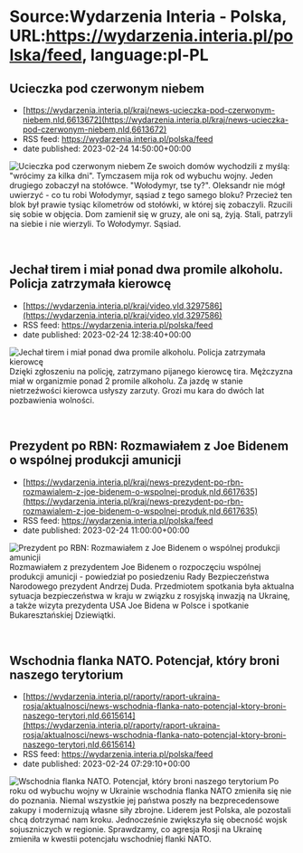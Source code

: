 # Source:Wydarzenia Interia - Polska, URL:https://wydarzenia.interia.pl/polska/feed, language:pl-PL

## Ucieczka pod czerwonym niebem
 - [https://wydarzenia.interia.pl/kraj/news-ucieczka-pod-czerwonym-niebem,nId,6613672](https://wydarzenia.interia.pl/kraj/news-ucieczka-pod-czerwonym-niebem,nId,6613672)
 - RSS feed: https://wydarzenia.interia.pl/polska/feed
 - date published: 2023-02-24 14:50:00+00:00

<p><a href="https://wydarzenia.interia.pl/kraj/news-ucieczka-pod-czerwonym-niebem,nId,6613672"><img align="left" alt="Ucieczka pod czerwonym niebem" src="https://i.iplsc.com/ucieczka-pod-czerwonym-niebem/000GT3DT8J1JMHLL-C321.jpg" /></a>Ze swoich domów wychodzili z myślą: &quot;wrócimy za kilka dni&quot;. Tymczasem mija rok od wybuchu wojny. Jeden drugiego zobaczył na stołówce. &quot;Wołodymyr, tse ty?&quot;. Oleksandr nie mógł uwierzyć - co tu robi Wołodymyr, sąsiad z tego samego bloku? Przecież ten blok był prawie tysiąc kilometrów od stołówki, w której się zobaczyli. Rzucili się sobie w objęcia. Dom zamienił się w gruzy, ale oni są, żyją. Stali, patrzyli na siebie i nie wierzyli. To Wołodymyr. Sąsiad.
</p><br clear="all" />

## Jechał tirem i miał ponad dwa promile alkoholu. Policja zatrzymała kierowcę
 - [https://wydarzenia.interia.pl/kraj/video,vId,3297586](https://wydarzenia.interia.pl/kraj/video,vId,3297586)
 - RSS feed: https://wydarzenia.interia.pl/polska/feed
 - date published: 2023-02-24 12:38:40+00:00

<p><a href="https://wydarzenia.interia.pl/kraj/video,vId,3297586"><img align="left" alt="Jechał tirem i miał ponad dwa promile alkoholu. Policja zatrzymała kierowcę" src="https://i.iplsc.com/jechal-tirem-i-mial-ponad-dwa-promile-alkoholu-policja-zatrz/000GT1OOGA19BQTV-C321.jpg" /></a>Dzięki zgłoszeniu na policję, zatrzymano pijanego kierowcę tira. Mężczyzna miał w organizmie ponad 2 promile alkoholu. Za jazdę w stanie nietrzeźwości kierowca usłyszy zarzuty. Grozi mu kara do dwóch lat pozbawienia wolności.</p><br clear="all" />

## Prezydent po RBN: Rozmawiałem z Joe Bidenem o wspólnej produkcji amunicji
 - [https://wydarzenia.interia.pl/kraj/news-prezydent-po-rbn-rozmawialem-z-joe-bidenem-o-wspolnej-produk,nId,6617635](https://wydarzenia.interia.pl/kraj/news-prezydent-po-rbn-rozmawialem-z-joe-bidenem-o-wspolnej-produk,nId,6617635)
 - RSS feed: https://wydarzenia.interia.pl/polska/feed
 - date published: 2023-02-24 11:00:00+00:00

<p><a href="https://wydarzenia.interia.pl/kraj/news-prezydent-po-rbn-rozmawialem-z-joe-bidenem-o-wspolnej-produk,nId,6617635"><img align="left" alt="Prezydent po RBN: Rozmawiałem z Joe Bidenem o wspólnej produkcji amunicji" src="https://i.iplsc.com/prezydent-po-rbn-rozmawialem-z-joe-bidenem-o-wspolnej-produk/000GT1EX05NUC7W1-C321.jpg" /></a>Rozmawiałem z prezydentem Joe Bidenem o rozpoczęciu wspólnej produkcji amunicji - powiedział po posiedzeniu Rady Bezpieczeństwa Narodowego prezydent Andrzej Duda.
Przedmiotem spotkania była aktualna sytuacja bezpieczeństwa w kraju w związku z rosyjską inwazją na Ukrainę, a także wizyta prezydenta USA Joe Bidena w Polsce i spotkanie Bukaresztańskiej Dziewiątki. </p><br clear="all" />

## Wschodnia flanka NATO. Potencjał, który broni naszego terytorium
 - [https://wydarzenia.interia.pl/raporty/raport-ukraina-rosja/aktualnosci/news-wschodnia-flanka-nato-potencjal-ktory-broni-naszego-terytori,nId,6615614](https://wydarzenia.interia.pl/raporty/raport-ukraina-rosja/aktualnosci/news-wschodnia-flanka-nato-potencjal-ktory-broni-naszego-terytori,nId,6615614)
 - RSS feed: https://wydarzenia.interia.pl/polska/feed
 - date published: 2023-02-24 07:29:10+00:00

<p><a href="https://wydarzenia.interia.pl/raporty/raport-ukraina-rosja/aktualnosci/news-wschodnia-flanka-nato-potencjal-ktory-broni-naszego-terytori,nId,6615614"><img align="left" alt="Wschodnia flanka NATO. Potencjał, który broni naszego terytorium" src="https://i.iplsc.com/wschodnia-flanka-nato-potencjal-ktory-broni-naszego-terytori/000GSXXEFV3V3V40-C321.jpg" /></a>Po roku od wybuchu wojny w Ukrainie wschodnia flanka NATO zmieniła się nie do poznania. Niemal wszystkie jej państwa poszły na bezprecedensowe zakupy i modernizują własne siły zbrojne. Liderem jest Polska, ale pozostali chcą dotrzymać nam kroku. Jednocześnie zwiększyła się obecność wojsk sojuszniczych w regionie. Sprawdzamy, co agresja Rosji na Ukrainę zmieniła w kwestii potencjału wschodniej flanki NATO. </p><br clear="all" />

